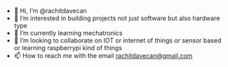 - 👋 Hi, I’m @rachitdavecan
- 👀 I’m interested in building projects not just software but also hardware type
- 🌱 I’m currently learning mechatronics
- 💞️ I’m looking to collaborate on IOT or internet of things or sensor based or learning raspberrypi kind of things
- 📫 How to reach me with the email rachitdavecan@gmail.com

<!---
rachitdavecan/rachitdavecan is a ✨ special ✨ repository because its `README.md` (this file) appears on your GitHub profile.
You can click the Preview link to take a look at your changes.
--->
